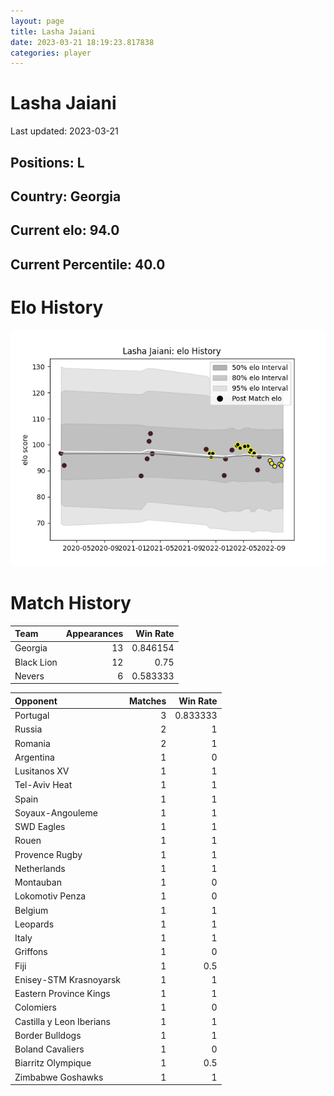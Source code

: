```yaml
---  
layout: page  
title: Lasha Jaiani  
date: 2023-03-21 18:19:23.817838  
categories: player  
---
```

# Lasha Jaiani


Last updated: 2023-03-21
## Positions: L

## Country: Georgia

## Current elo: 94.0

## Current Percentile: 40.0

# Elo History


![elo history](history_LashaJaiani.png)
# Match History


| Team       |   Appearances |   Win Rate |
|:-----------|--------------:|-----------:|
| Georgia    |            13 |   0.846154 |
| Black Lion |            12 |   0.75     |
| Nevers     |             6 |   0.583333 |

| Opponent                 |   Matches |   Win Rate |
|:-------------------------|----------:|-----------:|
| Portugal                 |         3 |   0.833333 |
| Russia                   |         2 |   1        |
| Romania                  |         2 |   1        |
| Argentina                |         1 |   0        |
| Lusitanos XV             |         1 |   1        |
| Tel-Aviv Heat            |         1 |   1        |
| Spain                    |         1 |   1        |
| Soyaux-Angouleme         |         1 |   1        |
| SWD Eagles               |         1 |   1        |
| Rouen                    |         1 |   1        |
| Provence Rugby           |         1 |   1        |
| Netherlands              |         1 |   1        |
| Montauban                |         1 |   0        |
| Lokomotiv Penza          |         1 |   0        |
| Belgium                  |         1 |   1        |
| Leopards                 |         1 |   1        |
| Italy                    |         1 |   1        |
| Griffons                 |         1 |   0        |
| Fiji                     |         1 |   0.5      |
| Enisey-STM Krasnoyarsk   |         1 |   1        |
| Eastern Province Kings   |         1 |   1        |
| Colomiers                |         1 |   0        |
| Castilla y Leon Iberians |         1 |   1        |
| Border Bulldogs          |         1 |   1        |
| Boland Cavaliers         |         1 |   0        |
| Biarritz Olympique       |         1 |   0.5      |
| Zimbabwe Goshawks        |         1 |   1        |